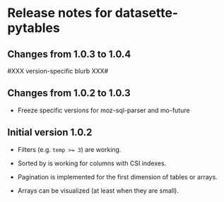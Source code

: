# Release notes for datasette-pytables


## Changes from 1.0.3 to 1.0.4

  #XXX version-specific blurb XXX#


## Changes from 1.0.2 to 1.0.3

* Freeze specific versions for moz-sql-parser and mo-future


## Initial version 1.0.2

* Filters (e.g. `temp >= 3`) are working.

* Sorted by is working for columns with CSI indexes.

* Pagination is implemented for the first dimension of tables or arrays.

* Arrays can be visualized (at least when they are small).

